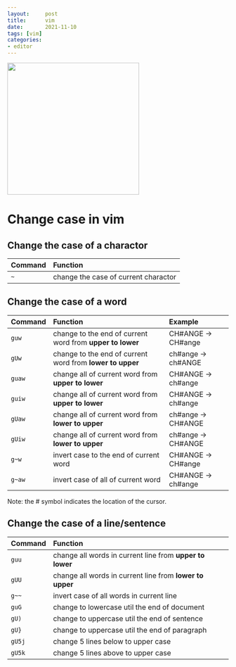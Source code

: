 ```yaml
---
layout:     post
title:      vim
date:       2021-11-10
tags: [vim]
categories: 
- editor
---
```


<img src="https://cdn.jsdelivr.net/gh/117v2/stuff@master/2021/2ecccf1e-9ef6-48cb-8568-c58b55bb2309.png" width=300pt>


# Change case in vim
## Change the case of a charactor

|Command|Function|
|:---|:----|
|`~`| change the case of current charactor|

## Change the case of a word

|Command|Function|Example|
|:---|:----|:----|
|`guw`| change to the end of current word from **upper to lower** | CH\#ANGE -> CH\#ange|
|`gUw`| change to the end of current word from **lower to upper** | ch\#ange -> ch\#ANGE|
|`guaw`| change all of current word from **upper to lower** | CH\#ANGE -> ch\#ange |
|`guiw`| change all of current word from **upper to lower** | CH\#ANGE -> ch\#ange |
|`gUaw`| change all of current word from **lower to upper** | ch\#ange -> CH\#ANGE |
|`gUiw`| change all of current word from **lower to upper** | ch\#ange -> CH\#ANGE |
|`g~w`| invert case to the end of current word | CH\#ANGE -> CH\#ange|
|`g~aw`| invert case of all of current word | CH\#ANGE -> ch\#ange|

Note: the \# symbol indicates the location of the cursor.

## Change the case of a line/sentence
|Command|Function|
|:---|:----|
|`guu`| change all words in current line from **upper to lower** |
|`gUU`| change all words in current line from **lower to upper** |
|`g~~`| invert case of all words in current line|
|`guG`| change to lowercase util the end of document|
|`gU)`| change to uppercase util the end of sentence|
|`gU}`| change to uppercase util the end of paragraph|
|`gU5j`| change 5 lines below to upper case|
|`gU5k`| change 5 lines above to upper case|
